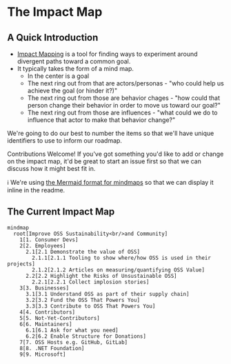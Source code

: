 # The Impact Map

## A Quick Introduction

* [Impact Mapping](https://www.impactmapping.org/) is a tool for finding ways to experiment around divergent paths toward a common goal.
* It typically takes the form of a mind map.
  * In the center is a goal
  * The next ring out from that are actors/personas - "who could help us achieve the goal (or hinder it?)"
  * The next ring out from those are behavior chages - "how could that person change their behavior in order to move us toward our goal?"
  * The next ring out from those are influences - "what could we do to influence that actor to make that behavior change?"

We're going to do our best to number the items so that we'll have unique identifiers to use to inform our roadmap.

Contributions Welcome! If you've got something you'd like to add or change on the impact map, it'd be great to start an issue first so that we can discuss how it might best fit in.

ℹ️ We're using [the Mermaid format for mindmaps](https://mermaid.js.org/syntax/mindmap.html) so that we can display it inline in the readme.

## The Current Impact Map

```mermaid
mindmap
  root[Improve OSS Sustainability<br/>and Community]
    1[1. Consumer Devs]
    2[2. Employees]
      2.1[2.1 Demonstrate the value of OSS]
        2.1.1[2.1.1 Tooling to show where/how OSS is used in their projects]
        2.1.2[2.1.2 Articles on measuring/quantifying OSS Value]
      2.2[2.2 Highlight the Risks of Unsustainable OSS]
        2.2.1[2.2.1 Collect implosion stories]
    3[3. Businesses]
      3.1[3.1 Understand OSS as part of their supply chain]
      3.2[3.2 Fund the OSS That Powers You]
      3.3[3.3 Contribute to OSS That Powers You]
    4[4. Contributors]
    5[5. Not-Yet-Contributors]
    6[6. Maintainers]
      6.1[6.1 Ask for what you need]
      6.2[6.2 Enable Structure for Donations]
    7[7. OSS Hosts e.g. GitHub, GitLab]
    8[8. .NET Foundation]
    9[9. Microsoft]
```
